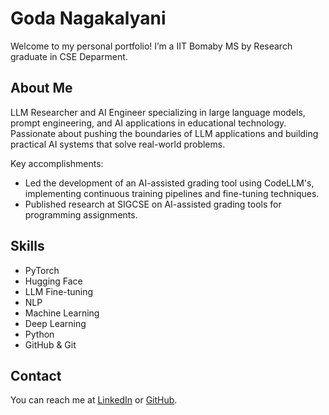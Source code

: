 # Goda Nagakalyani
Welcome to my personal portfolio! I’m a IIT Bomaby MS by Research graduate in CSE Deparment.

## About Me
LLM Researcher and AI Engineer specializing in large language models, prompt engineering, and AI applications in educational technology. Passionate about pushing the boundaries of LLM applications and building practical AI systems that solve real-world problems.

Key accomplishments:
- Led the development of an AI-assisted grading tool using CodeLLM's, implementing continuous training pipelines and fine-tuning techniques.
- Published research at SIGCSE on AI-assisted grading tools for programming assignments.

## Skills
- PyTorch
- Hugging Face
- LLM Fine-tuning
- NLP
- Machine Learning
- Deep Learning
- Python
- GitHub & Git

## Contact
You can reach me at [LinkedIn](https://www.linkedin.com/in/naga-kalyani-goda/) or [GitHub](https://github.com/kalyani-Goda).
